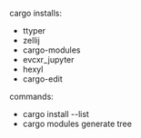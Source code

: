 cargo installs:
 - ttyper
 - zellij
 - cargo-modules
 - evcxr_jupyter
 - hexyl
 - cargo-edit

commands:
 - cargo install --list
 - cargo modules generate tree